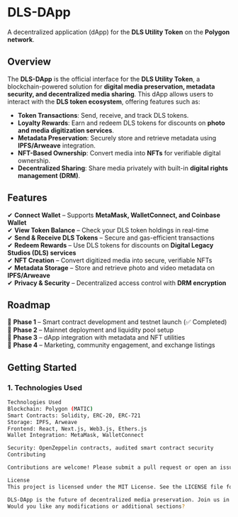 # DLS-DApp

A decentralized application (dApp) for the **DLS Utility Token** on the **Polygon network**.

## Overview

The **DLS-DApp** is the official interface for the **DLS Utility Token**, a blockchain-powered solution for **digital media preservation, metadata security, and decentralized media sharing**. This dApp allows users to interact with the **DLS token ecosystem**, offering features such as:

- **Token Transactions**: Send, receive, and track DLS tokens.
- **Loyalty Rewards**: Earn and redeem DLS tokens for discounts on **photo and media digitization services**.
- **Metadata Preservation**: Securely store and retrieve metadata using **IPFS/Arweave** integration.
- **NFT-Based Ownership**: Convert media into **NFTs** for verifiable digital ownership.
- **Decentralized Sharing**: Share media privately with built-in **digital rights management (DRM)**.

## Features

✔ **Connect Wallet** – Supports **MetaMask, WalletConnect, and Coinbase Wallet**  
✔ **View Token Balance** – Check your DLS token holdings in real-time  
✔ **Send & Receive DLS Tokens** – Secure and gas-efficient transactions  
✔ **Redeem Rewards** – Use DLS tokens for discounts on **Digital Legacy Studios (DLS) services**  
✔ **NFT Creation** – Convert digitized media into secure, verifiable NFTs  
✔ **Metadata Storage** – Store and retrieve photo and video metadata on **IPFS/Arweave**  
✔ **Privacy & Security** – Decentralized access control with **DRM encryption**  

## Roadmap

🔹 **Phase 1** – Smart contract development and testnet launch (✅ Completed)  
🔹 **Phase 2** – Mainnet deployment and liquidity pool setup  
🔹 **Phase 3** – dApp integration with metadata and NFT utilities  
🔹 **Phase 4** – Marketing, community engagement, and exchange listings  

## Getting Started

### 1. Technologies Used
```bash
Technologies Used
Blockchain: Polygon (MATIC)
Smart Contracts: Solidity, ERC-20, ERC-721
Storage: IPFS, Arweave
Frontend: React, Next.js, Web3.js, Ethers.js
Wallet Integration: MetaMask, WalletConnect

Security: OpenZeppelin contracts, audited smart contract security
Contributing

Contributions are welcome! Please submit a pull request or open an issue for discussion.

License
This project is licensed under the MIT License. See the LICENSE file for details.

DLS-DApp is the future of decentralized media preservation. Join us in building a secure and transparent way to store, share, and protect digital legacies! 
Would you like any modifications or additional sections?
